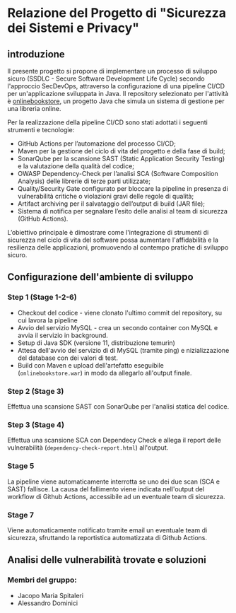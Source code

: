 # Relazione del Progetto di "Sicurezza dei Sistemi e Privacy"
## introduzione
Il presente progetto si propone di implementare un processo di sviluppo sicuro (SSDLC - Secure Software Development Life Cycle) secondo l'approccio SecDevOps, attraverso la configurazione di una pipeline CI/CD per un'applicazione sviluppata in Java.
Il repository selezionato per l'attività è [onlinebookstore](https://github.com/shashirajraja/onlinebookstore), un progetto Java che simula un sistema di gestione per una libreria online.

Per la realizzazione della pipeline CI/CD sono stati adottati i seguenti strumenti e tecnologie: 
* GitHub Actions per l’automazione del processo CI/CD;
* Maven per la gestione del ciclo di vita del progetto e della fase di build;
* SonarQube per la scansione SAST (Static Application Security Testing) e la valutazione della qualità del codice;
* OWASP Dependency-Check per l’analisi SCA (Software Composition Analysis) delle librerie di terze parti utilizzate;
* Quality/Security Gate configurato per bloccare la pipeline in presenza di vulnerabilità critiche o violazioni gravi delle regole di qualità;
* Artifact archiving per il salvataggio dell’output di build (JAR file);
* Sistema di notifica per segnalare l’esito delle analisi al team di sicurezza (GitHub Actions).

L’obiettivo principale è dimostrare come l'integrazione di strumenti di sicurezza nel ciclo di vita del software possa aumentare l'affidabilità e la resilienza delle applicazioni, promuovendo al contempo pratiche di sviluppo sicuro.

## Configurazione dell'ambiente di sviluppo

### Step 1 (Stage 1-2-6)
- Checkout del codice - viene clonato l'ultimo commit del repository, su cui lavora la pipeline
- Avvio del servizio MySQL - crea un secondo container con MySQL e avvia il servizio in background.
- Setup di Java SDK (versione 11, distribuzione temurin)
- Attesa dell'avvio del servizio di di MySQL (tramite ping) e nizializzazione del database con dei valori di test.
- Build con Maven e upload dell'artefatto eseguibile (`onlinebookstore.war`) in modo da allegarlo all'output finale.

### Step 2 (Stage 3)
Effettua una scansione SAST con SonarQube per l'analisi statica del codice.

### Step 3 (Stage 4)
Effettua una scansione SCA con Dependecy Check e allega il report delle vulnerabilità (`dependency-check-report.html`) all'output.

### Stage 5
La pipeline viene automaticamente interrotta se uno dei due scan (SCA e SAST) fallisce. La causa del fallimento viene indicata nell'output del workflow di Github Actions, accessibile ad un eventuale team di sicurezza.

### Stage 7
Viene automaticamente notificato tramite email un eventuale team di sicurezza, sfruttando la reportistica automatizzata di Github Actions.

## Analisi delle vulnerabilità trovate e soluzioni


### Membri del gruppo:
- Jacopo Maria Spitaleri
- Alessandro Dominici
